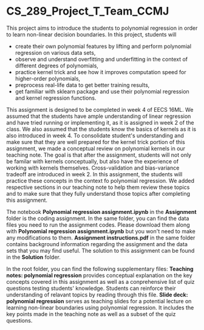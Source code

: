 # CS_289_Project_T_Team_CCMJ

This project aims to introduce the students to polynomial regression in order to learn non-linear decision boundaries. In this project, students will 
* create their own polynomial features by lifting and perform polynomial regression on various data sets,
* observe and understand overfitting and underfitting in the context of different degrees of polynomials, 
* practice kernel trick and see how it improves computation speed for higher-order polynomials, 
* preprocess real-life data to get better training results,
* get familiar with sklearn package and use their polynomial regression and kernel regression functions.


This assignment is designed to be completed in week 4 of EECS 16ML. We assumed that the students have ample understanding of linear regression and have tried running or implementing it, as it is assigned in week 2 of the class. We also assumed that the students know the basics of kernels as it is also introduced in week 4. To consolidate student's understanding and make sure that they are well prepared for the kernel trick portion of this assignment, we made a conceptual review on polynomial kernels in our teaching note. The goal is that after the assignment, students will not only be familar with kernels conceptually, but also have the experience of working with kernels themselves. Cross-validation and bias-variance tradeoff are introduced in week 2. In this assignment, the students will practice these concepts in the context fo polynomial regression. We added respective sections in our teaching note to help them review these topics and to make sure that they fully understand those topics after completing this assignment. 

The notebook **Polynomial regression assignment.ipynb** in the **Assignment** folder is the coding assignment. In the same folder, you can find the data files you need to run the assignment codes. Please download them along with **Polynomial regression assignment.ipynb** but you won't need to make any modifications to them. **Assignment instructions.pdf** in the same folder contains background information regarding the assignment and the data sets that you may find useful. The solution to this assignment can be found in the **Solution** folder. 

In the root folder, you can find the following supplementary files:
**Teaching notes: polynomial regression** provides conceptual explanation on the key concepts covered in this assignment as well as a conprehensive list of quiz questions testing students' knowledge. Students can reinforce their understanding of relavant topics by reading through this file.
**Slide deck: polynomial regression** serves as teaching slides for a potential lecture on learning non-linear boundaries using polynomial regression. It includes the key points made in the teaching note as well as a subset of the quiz questions.

